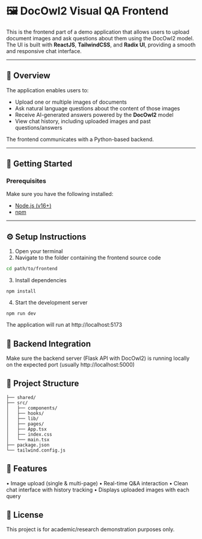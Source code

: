 # 🖼️ DocOwl2 Visual QA Frontend

This is the frontend part of a demo application that allows users to upload document images and ask questions about them using the DocOwl2 model. The UI is built with **ReactJS**, **TailwindCSS**, and **Radix UI**, providing a smooth and responsive chat interface.

---

## 🧠 Overview

The application enables users to:
- Upload one or multiple images of documents
- Ask natural language questions about the content of those images
- Receive AI-generated answers powered by the **DocOwl2** model
- View chat history, including uploaded images and past questions/answers

The frontend communicates with a Python-based backend.

---

## 🚀 Getting Started

### Prerequisites
Make sure you have the following installed:
- [Node.js (v16+)](https://nodejs.org/)
- [npm](https://www.npmjs.com/)

---

## ⚙️ Setup Instructions

1. Open your terminal
2. Navigate to the folder containing the frontend source code

```bash
cd path/to/frontend
```

3.	Install dependencies

```
npm install
```

4.	Start the development server

```
npm run dev
```

The application will run at http://localhost:5173

## 🔗 Backend Integration

Make sure the backend server (Flask API with DocOwl2) is running locally on the expected port (usually http://localhost:5000)

## 📂 Project Structure

```
├── shared/
├── src/
│   ├── components/
│   ├── hooks/
│   ├── lib/
│   ├── pages/
│   ├── App.tsx
│   ├── index.css
│   └── main.tsx
├── package.json
└── tailwind.config.js
```

## 💬 Features

•	Image upload (single & multi-page)
•	Real-time Q&A interaction
•	Clean chat interface with history tracking
•	Displays uploaded images with each query

## 📝 License

This project is for academic/research demonstration purposes only.
